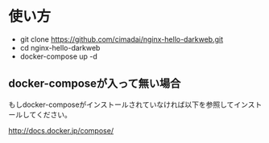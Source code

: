 # 使い方

- git clone https://github.com/cimadai/nginx-hello-darkweb.git
- cd nginx-hello-darkweb
- docker-compose up -d

## docker-composeが入って無い場合

もしdocker-composeがインストールされていなければ以下を参照してインストールしてください。

http://docs.docker.jp/compose/

